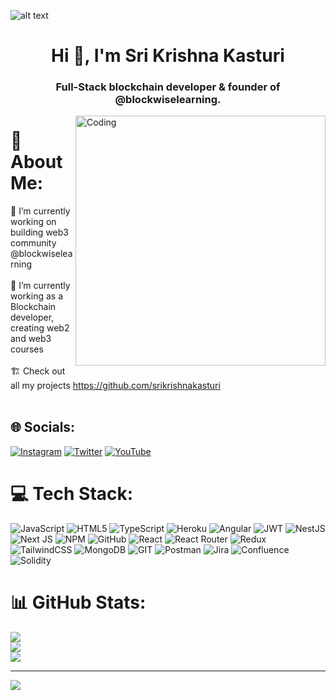 ![alt text](https://blockwiselearning.com/assets/img/github.PNG)

<h1 align="center">Hi 👋, I'm Sri Krishna Kasturi</h1>
<h3 align="center">Full-Stack blockchain developer & founder of @blockwiselearning.</h3>

<img align="right" alt="Coding" width="400" src="https://blockwiselearning.com/assets/img/githubgeef.gif">

# 💫 About Me:
🔭 I’m currently working on building web3 community @blockwiselearning<br><br>🌱 I’m currently working as a Blockchain developer, creating web2 and web3 courses<br><br>🏗 Check out all my projects https://github.com/srikrishnakasturi <br><br>


## 🌐 Socials:
[![Instagram](https://img.shields.io/badge/Instagram-%23E4405F.svg?logo=Instagram&logoColor=white)](https://instagram.com/vaidik_krishna) [![Twitter](https://img.shields.io/badge/Twitter-%231DA1F2.svg?logo=Twitter&logoColor=white)](https://twitter.com/srikrishna76) [![YouTube](https://img.shields.io/badge/YouTube-%23FF0000.svg?logo=YouTube&logoColor=white)](https://youtube.com/@blockwiselearning) 

# 💻 Tech Stack:
![JavaScript](https://img.shields.io/badge/javascript-%23323330.svg?style=for-the-badge&logo=javascript&logoColor=%23F7DF1E) ![HTML5](https://img.shields.io/badge/html5-%23E34F26.svg?style=for-the-badge&logo=html5&logoColor=white) ![TypeScript](https://img.shields.io/badge/typescript-%23007ACC.svg?style=for-the-badge&logo=typescript&logoColor=white) ![Heroku](https://img.shields.io/badge/heroku-%23430098.svg?style=for-the-badge&logo=heroku&logoColor=white) ![Angular](https://img.shields.io/badge/angular-%23DD0031.svg?style=for-the-badge&logo=angular&logoColor=white) ![JWT](https://img.shields.io/badge/JWT-black?style=for-the-badge&logo=JSON%20web%20tokens) ![NestJS](https://img.shields.io/badge/nestjs-%23E0234E.svg?style=for-the-badge&logo=nestjs&logoColor=white) ![Next JS](https://img.shields.io/badge/Next-black?style=for-the-badge&logo=next.js&logoColor=white) ![NPM](https://img.shields.io/badge/NPM-%23000000.svg?style=for-the-badge&logo=npm&logoColor=white) ![GitHub](https://img.shields.io/badge/GitHub-%23121011.svg?style=for-the-badge&logo=github&logoColor=white) ![React](https://img.shields.io/badge/react-%2320232a.svg?style=for-the-badge&logo=react&logoColor=%2361DAFB) ![React Router](https://img.shields.io/badge/React_Router-CA4245?style=for-the-badge&logo=react-router&logoColor=white) ![Redux](https://img.shields.io/badge/redux-%23593d88.svg?style=for-the-badge&logo=redux&logoColor=white) ![TailwindCSS](https://img.shields.io/badge/tailwindcss-%2338B2AC.svg?style=for-the-badge&logo=tailwind-css&logoColor=white) ![MongoDB](https://img.shields.io/badge/MongoDB-%234ea94b.svg?style=for-the-badge&logo=mongodb&logoColor=white) ![GIT](https://img.shields.io/badge/Git-fc6d26?style=for-the-badge&logo=git&logoColor=white) ![Postman](https://img.shields.io/badge/Postman-FF6C37?style=for-the-badge&logo=postman&logoColor=white) ![Jira](https://img.shields.io/badge/jira-%230A0FFF.svg?style=for-the-badge&logo=jira&logoColor=white) ![Confluence](https://img.shields.io/badge/confluence-%23172BF4.svg?style=for-the-badge&logo=confluence&logoColor=white) ![Solidity](https://img.shields.io/badge/Solidity-%23363636.svg?style=for-the-badge&logo=solidity&logoColor=white)
# 📊 GitHub Stats:
![](https://github-readme-stats.vercel.app/api?username=srikrishnakasturi&theme=dark&hide_border=false&include_all_commits=true&count_private=true)<br/>
![](https://github-readme-streak-stats.herokuapp.com/?user=srikrishnakasturi&theme=dark&hide_border=false)<br/>
![](https://github-readme-stats.vercel.app/api/top-langs/?username=srikrishnakasturi&theme=dark&hide_border=false&include_all_commits=true&count_private=true&layout=compact)

---
[![](https://visitcount.itsvg.in/api?id=srikrishnakasturi&icon=0&color=0)](https://visitcount.itsvg.in)

<!-- Proudly created with GPRM ( https://gprm.itsvg.in ) -->

<!---
srikrishnakasturi/srikrishnakasturi is a ✨ special ✨ repository because its `README.md` (this file) appears on your GitHub profile.
You can click the Preview link to take a look at your changes.
--->
